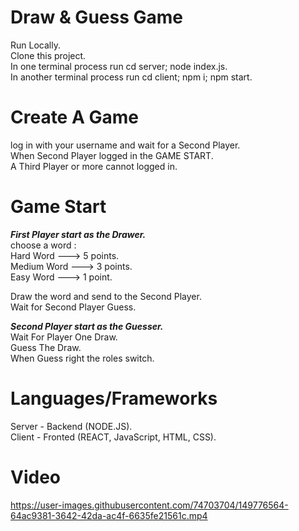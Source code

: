 # Draw & Guess Game

Run Locally.\
Clone this project.\
In one terminal process run cd server; node index.js.\
In another terminal process run cd client; npm i; npm start.

# Create A Game
log in with your username and wait for a Second Player.\
When Second Player logged in the GAME START.\
A Third Player or more cannot logged in.

# Game Start
*****First Player start as the Drawer.***** \
choose a word :
\
Hard Word   ---> 5 points.\
Medium Word ---> 3 points.\
Easy Word   ---> 1 point.

Draw the word and send to the Second Player.\
Wait for Second Player Guess.


*****Second Player start as the Guesser.***** \
Wait For Player One Draw.\
Guess The Draw.\
When Guess right the roles switch.

# Languages/Frameworks
Server - Backend (NODE.JS).\
Client - Fronted (REACT, JavaScript, HTML, CSS).


# Video
https://user-images.githubusercontent.com/74703704/149776564-64ac9381-3642-42da-ac4f-6635fe21561c.mp4

